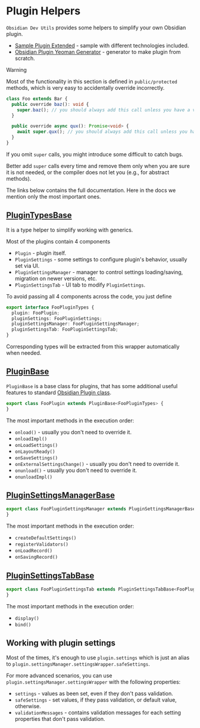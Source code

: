 # Plugin Helpers

`Obsidian Dev Utils` provides some helpers to simplify your own Obsidian plugin.

- [Sample Plugin Extended](https://github.com/mnaoumov/obsidian-sample-plugin-extended) - sample with different technologies included.
- [Obsidian Plugin Yeoman Generator](https://github.com/mnaoumov/generator-obsidian-plugin) - generator to make plugin from scratch.

> [!WARNING]
>
> Most of the functionality in this section is defined in `public/protected` methods, which is very easy to accidentally override incorrectly.
>
> ```ts
> class Foo extends Bar {
>   public override baz(): void {
>     super.baz(); // you should always add this call unless you have a very good reason not to.
>   }
>
>   public override async qux(): Promise<void> {
>     await super.qux(); // you should always add this call unless you have a very good reason not to.
>   }
> }
> ```
>
> If you omit `super` calls, you might introduce some difficult to catch bugs.
>
> Better add `super` calls every time and remove them only when you are sure it is not needed, or the compiler does not let you (e.g., for abstract methods).

The links below contains the full documentation. Here in the docs we mention only the most important ones.

## [PluginTypesBase](https://github.com/mnaoumov/obsidian-dev-utils/tree/main/src/obsidian/Plugin/PluginTypesBase.ts)

It is a type helper to simplify working with generics.

Most of the plugins contain 4 components

- `Plugin` - plugin itself.
- `PluginSettings` - some settings to configure plugin's behavior, usually set via UI.
- `PluginSettingsManager` - manager to control settings loading/saving, migration on newer versions, etc.
- `PluginSettingsTab` - UI tab to modify `PluginSettings`.

To avoid passing all 4 components across the code, you just define

```ts
export interface FooPluginTypes {
  plugin: FooPlugin;
  pluginSettings: FooPluginSettings;
  pluginSettingsManager: FooPluginSettingsManager;
  pluginSettingsTab: FooPluginSettingsTab;
}
```

Corresponding types will be extracted from this wrapper automatically when needed.

## [PluginBase](https://github.com/mnaoumov/obsidian-dev-utils/tree/main/src/obsidian/Plugin/PluginBase.ts)

`PluginBase` is a base class for plugins, that has some additional useful features to standard [Obsidian Plugin class](https://docs.obsidian.md/Reference/TypeScript+API/Plugin).

```ts
export class FooPlugin extends PluginBase<FooPluginTypes> {
}
```

The most important methods in the execution order:

- `onload()` - usually you don't need to override it.
- `onloadImpl()`
- `onLoadSettings()`
- `onLayoutReady()`
- `onSaveSettings()`
- `onExternalSettingsChange()` - usually you don't need to override it.
- `onunload()` - usually you don't need to override it.
- `onunloadImpl()`

## [PluginSettingsManagerBase](https://github.com/mnaoumov/obsidian-dev-utils/tree/main/src/obsidian/Plugin/PluginSettingsManagerBase.ts)

```ts
export class FooPluginSettingsManager extends PluginSettingsManagerBase<FooPluginTypes> {
}
```

The most important methods in the execution order:

- `createDefaultSettings()`
- `registerValidators()`
- `onLoadRecord()`
- `onSavingRecord()`

## [PluginSettingsTabBase](https://github.com/mnaoumov/obsidian-dev-utils/tree/main/src/obsidian/Plugin/PluginSettingsTabBase.ts)

```ts
export class FooPluginSettingsTab extends PluginSettingsTabBase<FooPluginTypes> {
}
```

The most important methods in the execution order:

- `display()`
- `bind()`

## Working with plugin settings

Most of the times, it's enough to use `plugin.settings` which is just an alias to `plugin.settingsManager.settingsWrapper.safeSettings`.

For more advanced scenarios, you can use `plugin.settingsManager.settingsWrapper` with the following properties:

- `settings` - values as been set, even if they don't pass validation.
- `safeSettings` - set values, if they pass validation, or default value, otherwise.
- `validationMessages` - contains validation messages for each setting properties that don't pass validation.
